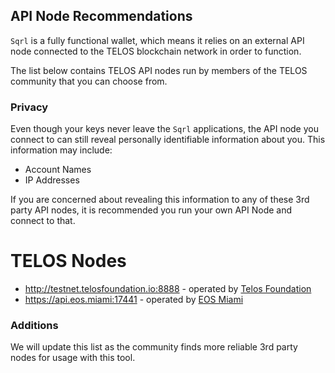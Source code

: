 ## API Node Recommendations

`Sqrl` is a fully functional wallet, which means it relies on an external API node connected to the TELOS blockchain network in order to function.

The list below contains TELOS API nodes run by members of the TELOS community that you can choose from.

### Privacy

Even though your keys never leave the `Sqrl` applications, the API node you connect to can still reveal personally identifiable information about you. This information may include:

- Account Names
- IP Addresses

If you are concerned about revealing this information to any of these 3rd party API nodes, it is recommended you run your own API Node and connect to that.

# TELOS Nodes

- http://testnet.telosfoundation.io:8888 - operated by [Telos Foundation](https://telosfoundation.io)
- https://api.eos.miami:17441 - operated by [EOS Miami](https://eos.miami/)

### Additions

We will update this list as the community finds more reliable 3rd party nodes for usage with this tool.
